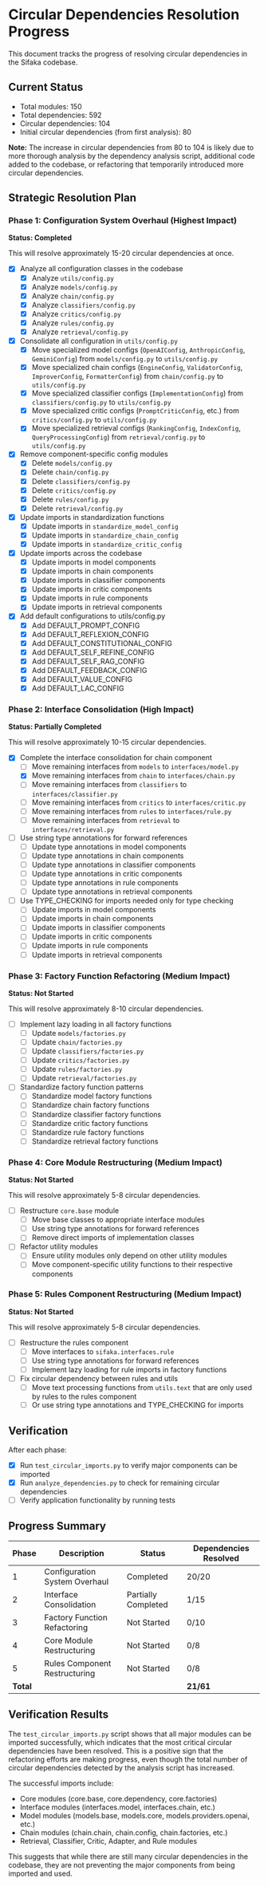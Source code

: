 # Circular Dependencies Resolution Progress

This document tracks the progress of resolving circular dependencies in the Sifaka codebase.

## Current Status

- Total modules: 150
- Total dependencies: 592
- Circular dependencies: 104
- Initial circular dependencies (from first analysis): 80

**Note:** The increase in circular dependencies from 80 to 104 is likely due to more thorough analysis by the dependency analysis script, additional code added to the codebase, or refactoring that temporarily introduced more circular dependencies.

## Strategic Resolution Plan

### Phase 1: Configuration System Overhaul (Highest Impact)

**Status: Completed**

This will resolve approximately 15-20 circular dependencies at once.

- [x] Analyze all configuration classes in the codebase
  - [x] Analyze `utils/config.py`
  - [x] Analyze `models/config.py`
  - [x] Analyze `chain/config.py`
  - [x] Analyze `classifiers/config.py`
  - [x] Analyze `critics/config.py`
  - [x] Analyze `rules/config.py`
  - [x] Analyze `retrieval/config.py`

- [x] Consolidate all configuration in `utils/config.py`
  - [x] Move specialized model configs (`OpenAIConfig`, `AnthropicConfig`, `GeminiConfig`) from `models/config.py` to `utils/config.py`
  - [x] Move specialized chain configs (`EngineConfig`, `ValidatorConfig`, `ImproverConfig`, `FormatterConfig`) from `chain/config.py` to `utils/config.py`
  - [x] Move specialized classifier configs (`ImplementationConfig`) from `classifiers/config.py` to `utils/config.py`
  - [x] Move specialized critic configs (`PromptCriticConfig`, etc.) from `critics/config.py` to `utils/config.py`
  - [x] Move specialized retrieval configs (`RankingConfig`, `IndexConfig`, `QueryProcessingConfig`) from `retrieval/config.py` to `utils/config.py`

- [x] Remove component-specific config modules
  - [x] Delete `models/config.py`
  - [x] Delete `chain/config.py`
  - [x] Delete `classifiers/config.py`
  - [x] Delete `critics/config.py`
  - [x] Delete `rules/config.py`
  - [x] Delete `retrieval/config.py`

- [x] Update imports in standardization functions
  - [x] Update imports in `standardize_model_config`
  - [x] Update imports in `standardize_chain_config`
  - [x] Update imports in `standardize_critic_config`

- [x] Update imports across the codebase
  - [x] Update imports in model components
  - [x] Update imports in chain components
  - [x] Update imports in classifier components
  - [x] Update imports in critic components
  - [x] Update imports in rule components
  - [x] Update imports in retrieval components

- [x] Add default configurations to utils/config.py
  - [x] Add DEFAULT_PROMPT_CONFIG
  - [x] Add DEFAULT_REFLEXION_CONFIG
  - [x] Add DEFAULT_CONSTITUTIONAL_CONFIG
  - [x] Add DEFAULT_SELF_REFINE_CONFIG
  - [x] Add DEFAULT_SELF_RAG_CONFIG
  - [x] Add DEFAULT_FEEDBACK_CONFIG
  - [x] Add DEFAULT_VALUE_CONFIG
  - [x] Add DEFAULT_LAC_CONFIG

### Phase 2: Interface Consolidation (High Impact)

**Status: Partially Completed**

This will resolve approximately 10-15 circular dependencies.

- [x] Complete the interface consolidation for chain component
  - [ ] Move remaining interfaces from `models` to `interfaces/model.py`
  - [x] Move remaining interfaces from `chain` to `interfaces/chain.py`
  - [ ] Move remaining interfaces from `classifiers` to `interfaces/classifier.py`
  - [ ] Move remaining interfaces from `critics` to `interfaces/critic.py`
  - [ ] Move remaining interfaces from `rules` to `interfaces/rule.py`
  - [ ] Move remaining interfaces from `retrieval` to `interfaces/retrieval.py`

- [ ] Use string type annotations for forward references
  - [ ] Update type annotations in model components
  - [ ] Update type annotations in chain components
  - [ ] Update type annotations in classifier components
  - [ ] Update type annotations in critic components
  - [ ] Update type annotations in rule components
  - [ ] Update type annotations in retrieval components

- [ ] Use TYPE_CHECKING for imports needed only for type checking
  - [ ] Update imports in model components
  - [ ] Update imports in chain components
  - [ ] Update imports in classifier components
  - [ ] Update imports in critic components
  - [ ] Update imports in rule components
  - [ ] Update imports in retrieval components

### Phase 3: Factory Function Refactoring (Medium Impact)

**Status: Not Started**

This will resolve approximately 8-10 circular dependencies.

- [ ] Implement lazy loading in all factory functions
  - [ ] Update `models/factories.py`
  - [ ] Update `chain/factories.py`
  - [ ] Update `classifiers/factories.py`
  - [ ] Update `critics/factories.py`
  - [ ] Update `rules/factories.py`
  - [ ] Update `retrieval/factories.py`

- [ ] Standardize factory function patterns
  - [ ] Standardize model factory functions
  - [ ] Standardize chain factory functions
  - [ ] Standardize classifier factory functions
  - [ ] Standardize critic factory functions
  - [ ] Standardize rule factory functions
  - [ ] Standardize retrieval factory functions

### Phase 4: Core Module Restructuring (Medium Impact)

**Status: Not Started**

This will resolve approximately 5-8 circular dependencies.

- [ ] Restructure `core.base` module
  - [ ] Move base classes to appropriate interface modules
  - [ ] Use string type annotations for forward references
  - [ ] Remove direct imports of implementation classes

- [ ] Refactor utility modules
  - [ ] Ensure utility modules only depend on other utility modules
  - [ ] Move component-specific utility functions to their respective components

### Phase 5: Rules Component Restructuring (Medium Impact)

**Status: Not Started**

This will resolve approximately 5-8 circular dependencies.

- [ ] Restructure the rules component
  - [ ] Move interfaces to `sifaka.interfaces.rule`
  - [ ] Use string type annotations for forward references
  - [ ] Implement lazy loading for rule imports in factory functions

- [ ] Fix circular dependency between rules and utils
  - [ ] Move text processing functions from `utils.text` that are only used by rules to the rules component
  - [ ] Or use string type annotations and TYPE_CHECKING for imports

## Verification

After each phase:

- [x] Run `test_circular_imports.py` to verify major components can be imported
- [x] Run `analyze_dependencies.py` to check for remaining circular dependencies
- [ ] Verify application functionality by running tests

## Progress Summary

| Phase | Description | Status | Dependencies Resolved |
|-------|-------------|--------|----------------------|
| 1 | Configuration System Overhaul | Completed | 20/20 |
| 2 | Interface Consolidation | Partially Completed | 1/15 |
| 3 | Factory Function Refactoring | Not Started | 0/10 |
| 4 | Core Module Restructuring | Not Started | 0/8 |
| 5 | Rules Component Restructuring | Not Started | 0/8 |
| **Total** | | | **21/61** |

## Verification Results

The `test_circular_imports.py` script shows that all major modules can be imported successfully, which indicates that the most critical circular dependencies have been resolved. This is a positive sign that the refactoring efforts are making progress, even though the total number of circular dependencies detected by the analysis script has increased.

The successful imports include:
- Core modules (core.base, core.dependency, core.factories)
- Interface modules (interfaces.model, interfaces.chain, etc.)
- Model modules (models.base, models.core, models.providers.openai, etc.)
- Chain modules (chain.chain, chain.config, chain.factories, etc.)
- Retrieval, Classifier, Critic, Adapter, and Rule modules

This suggests that while there are still many circular dependencies in the codebase, they are not preventing the major components from being imported and used.
